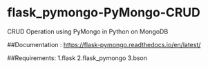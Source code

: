 # flask_pymongo-PyMongo-CRUD
CRUD Operation using PyMongo in Python on MongoDB

##Documentation : https://flask-pymongo.readthedocs.io/en/latest/

##Requirements:
1.flask
2.flask_pymongo
3.bson

